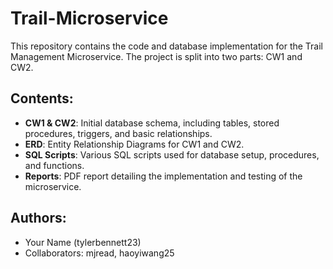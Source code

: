 # Trail-Microservice

This repository contains the code and database implementation for the Trail Management Microservice. The project is split into two parts: CW1 and CW2.

## Contents:
- **CW1 & CW2**: Initial database schema, including tables, stored procedures, triggers, and basic relationships.
- **ERD**: Entity Relationship Diagrams for CW1 and CW2.
- **SQL Scripts**: Various SQL scripts used for database setup, procedures, and functions.
- **Reports**: PDF report detailing the implementation and testing of the microservice.

## Authors:
- Your Name (tylerbennett23)
- Collaborators: mjread, haoyiwang25
